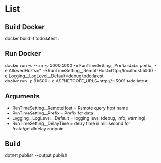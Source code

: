 # List
## Build Docker  
docker build -t todo:latest .  
## Run Docker  
docker run -d --rm -p 5000:5000 -e RunTimeSetting__Prefix=data_prefix_ -e AllowedHosts=* -e RunTimeSetting__RemoteHost=http://localhost:5000 -e Logging__LogLevel__Default=debug todo:latest  
docker run -p 81:5001 -e ASPNETCORE_URLS=http://*:5001 todo:latest  
  
## Arguments  
- RunTimeSetting__RemoteHost = Remote query host name  
- RunTimeSetting__Prefix = Prefix for data  
- Logging__LogLevel__Default = logging level (debug, info, warning)  
- RunTimeSetting__DelayTime = delay time in millisecond for /data/getalldelay endpoint  
  
## Build  
dotnet publish --output publish  